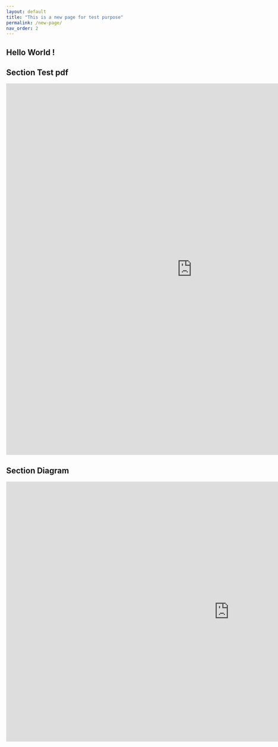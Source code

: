 ```yaml
---
layout: default
title: "This is a new page for test purpose"
permalink: /new-page/
nav_order: 2
---
```


## Hello World !

## Section Test pdf

<embed src="https://github.com/LoRosset/test-website-bmk.github.io/blob/38efd2f07bab31ddc7016e4f5e0e0784104c874b/BMK_Landing_pages.pdf" width="1000" height="1000" type="application/pdf" />



## Section Diagram

<iframe src="https://groupee-my.sharepoint.com/personal/loic_rosset_groupe-e_ch/_layouts/15/Doc.aspx?sourcedoc={dcffcc9f-2e1d-4746-b579-9e507ba0431b}&amp;action=embedview" width="1200px" height="700px" frameborder="0">Ceci est un document <a target="_blank" href="https://office.com">Microsoft Office</a> incorporé, avec <a target="_blank" href="https://office.com/webapps">Office</a>.</iframe>

